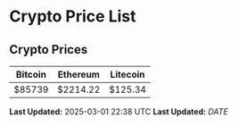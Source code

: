 # Crypto Price List

## Crypto Prices
| Bitcoin | Ethereum | Litecoin |
| ------- | -------- | -------- |
| $85739 | $2214.22 | $125.34 |
**Last Updated:** 2025-03-01 22:38 UTC
**Last Updated:** $DATE$
